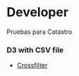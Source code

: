 # Developer
Pruebas para Catastro

### D3 with CSV file
* [Crossfilter](http://square.github.io/crossfilter/)